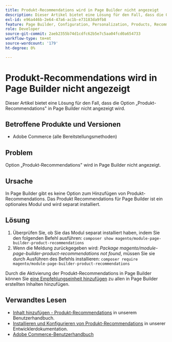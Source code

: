 ```yaml
---
title: Produkt-Recommendations wird in Page Builder nicht angezeigt
description: Dieser Artikel bietet eine Lösung für den Fall, dass die Option „Produkt-Recommendations" in Page Builder nicht angezeigt wird.
exl-id: e96a446b-2e64-47a6-ac1b-e73183da9fb8
feature: Page Builder, Configuration, Personalization, Products, Recommendations
role: Developer
source-git-commit: 2aeb2355b74d1cdfc62b5e7c5aa04fcd0a654733
workflow-type: tm+mt
source-wordcount: '179'
ht-degree: 0%

---
```


# Produkt-Recommendations wird in Page Builder nicht angezeigt

Dieser Artikel bietet eine Lösung für den Fall, dass die Option „Produkt-Recommendations&quot; in Page Builder nicht angezeigt wird.

## Betroffene Produkte und Versionen

* Adobe Commerce (alle Bereitstellungsmethoden)

## Problem

Option „Produkt-Recommendations&quot; wird in Page Builder nicht angezeigt.

## Ursache

In Page Builder gibt es keine Option zum Hinzufügen von Produkt-Recommendations. Das Produkt Recommendations für Page Builder ist ein optionales Modul und wird separat installiert.

## Lösung

1. Überprüfen Sie, ob Sie das Modul separat installiert haben, indem Sie den folgenden Befehl ausführen: `composer show magento/module-page-builder-product-recommendations`
1. Wenn die Meldung zurückgegeben wird: *Package magento/module-page-builder-product-recommendations not found*, müssen Sie sie durch Ausführen des Befehls installieren: `composer require magento/module-page-builder-product-recommendations`

Durch die Aktivierung der Produkt-Recommendations in Page Builder können Sie [eine Empfehlungseinheit hinzufügen](https://experienceleague.adobe.com/docs/commerce-admin/page-builder/add-content/recommendations.html?lang=de) zu allen in Page Builder erstellten Inhalten hinzufügen.

## Verwandtes Lesen

* [Inhalt hinzufügen - Produkt-Recommendations](https://experienceleague.adobe.com/docs/commerce-admin/page-builder/add-content/recommendations.html?lang=de) in unserem Benutzerhandbuch.
* [Installieren und Konfigurieren von Produkt-Recommendations](https://experienceleague.adobe.com/de/docs/commerce-merchant-services/product-recommendations/getting-started/install-configure) in unserer Entwicklerdokumentation.
* [Adobe Commerce-Benutzerhandbuch](https://experienceleague.adobe.com/de/docs/commerce-admin/user-guides/home)
